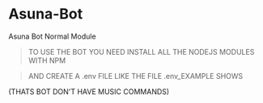 # Asuna-Bot
Asuna Bot Normal Module

> TO USE THE BOT YOU NEED INSTALL ALL THE NODEJS MODULES WITH NPM

> AND CREATE A .env FILE LIKE THE FILE .env_EXAMPLE SHOWS

(THATS BOT DON'T HAVE MUSIC COMMANDS)
